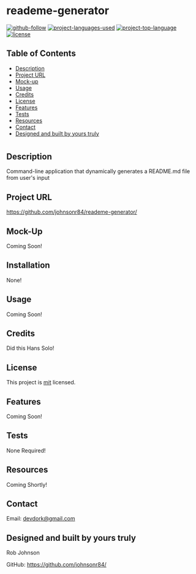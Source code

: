 
  # reademe-generator 

  [![github-follow](https://img.shields.io/github/followers/johnsonr84?label=Follow&logoColor=lightgrey&style=social)](https://github.com/johnsonr84)
  [![project-languages-used](https://img.shields.io/github/languages/count/johnsonr84/reademe-generator?color=orange)](https://github.com/johnsonr84/reademe-generator)
  [![project-top-language](https://img.shields.io/github/languages/top/johnsonr84/reademe-generator?color=yellow)](https://github.com/johnsonr84/reademe-generator)
  [![license](https://img.shields.io/badge/license-mit?-brightgreen.svg)](https://choosealicense.com/licenses/mit/)

  ## Table of Contents 
  * [Description](#Description)
  * [Project URL](#Project-URL)
  * [Mock-up](#Mock-up)
  * [Usage](#Usage)
  * [Credits](#Credits)
  * [License](#License)
  * [Features](#Features)
  * [Tests](#Tests)
  * [Resources](#Resources)
  * [Contact](#Contact)
  * [Designed and built by yours truly](#Designed-and-built-by-yours-truly)
  #
  
  ## Description 
  Command-line application that dynamically generates a README.md file from user's input 

  ## Project URL
  https://github.com/johnsonr84/reademe-generator/ 

  ## Mock-Up
  Coming Soon! 

  ## Installation 
  None! 

  ## Usage 
  Coming Soon! 

  ## Credits 
  Did this Hans Solo! 

  ## License 
  This project is [mit](https://choosealicense.com/licenses/mit/) licensed.

  ## Features
  Coming Soon! 

  ## Tests
  None Required! 

  ## Resources
  Coming Shortly! 

  ## Contact
  Email: devdork@gmail.com 

  ## Designed and built by yours truly
  Rob Johnson  

  GitHub: https://github.com/johnsonr84/ 

  